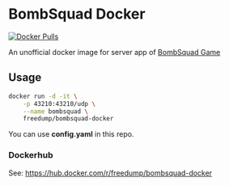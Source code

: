 # BombSquad Docker

[![Docker Pulls](https://img.shields.io/docker/pulls/freedump/bombsquad-docke?style=flat-square)](https://hub.docker.com/r/freedump/bombsquad-docker)

An unofficial docker image for server app of [BombSquad Game](https://www.froemling.net/apps/bombsquad)

## Usage

```bash
docker run -d -it \
    -p 43210:43210/udp \
    --name bombsquad \
    freedump/bombsquad-docker
```

You can use **config.yaml** in this repo.

### Dockerhub

See: <https://hub.docker.com/r/freedump/bombsquad-docker>
